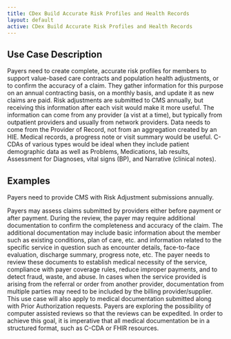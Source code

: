 ```yaml
---
title: CDex Build Accurate Risk Profiles and Health Records
layout: default
active: CDex Build Accurate Risk Profiles and Health Records
---
```


## Use Case Description
Payers need to create complete, accurate risk profiles for members to support value-based care contracts and population health adjustments, or to confirm the accuracy of a claim. They gather information for this purpose on an annual contracting basis, on a monthly basis, and update it as new claims are paid. Risk adjustments are submitted to CMS annually, but receiving this information after each visit would make it more useful. The information can come from any provider (a vist  at a time), but typically from outpatient providers and usually from network providers. Data needs to come from the Provider of Record, not from an aggregation created by an HIE. Medical records, a progress note or visit summary would be useful. C-CDAs of various types would be ideal when they include patient demographic data as well as Problems, Medications, lab results, Assessment for Diagnoses, vital signs (BP), and Narrative (clinical notes). 

## Examples
Payers need to provide CMS with Risk Adjustment submissions annually.

Payers may assess claims submitted by providers either before payment or after payment. During the review, the payer may require additional documentation to confirm the completeness and accuracy of the claim. The additional documentation may include basic information about the member such as existing conditions, plan of care, etc. and information related to the specific service in question such as encounter details, face-to-face evaluation, discharge summary, progress note, etc. The payer needs to review these documents to establish medical necessity of the service, compliance with payer coverage rules, reduce improper payments, and to detect fraud, waste, and abuse. In cases when the service provided is arising from the referral or order from another provider, documentation from multiple parties may need to be included by the billing provider/supplier. This use case will also apply to medical documentation submitted along with Prior Authorization requests. Payers are exploring the possibility of computer assisted reviews so that the reviews can be expedited. In order to achieve this goal, it is imperative that all medical documentation be in a structured format, such as C-CDA or FHIR resources.